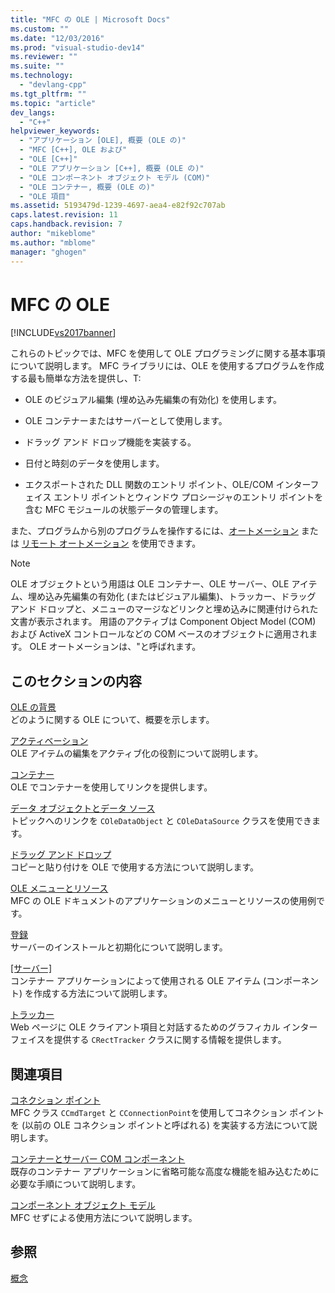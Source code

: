 ```yaml
---
title: "MFC の OLE | Microsoft Docs"
ms.custom: ""
ms.date: "12/03/2016"
ms.prod: "visual-studio-dev14"
ms.reviewer: ""
ms.suite: ""
ms.technology: 
  - "devlang-cpp"
ms.tgt_pltfrm: ""
ms.topic: "article"
dev_langs: 
  - "C++"
helpviewer_keywords: 
  - "アプリケーション [OLE], 概要 (OLE の)"
  - "MFC [C++], OLE および"
  - "OLE [C++]"
  - "OLE アプリケーション [C++], 概要 (OLE の)"
  - "OLE コンポーネント オブジェクト モデル (COM)"
  - "OLE コンテナー, 概要 (OLE の)"
  - "OLE 項目"
ms.assetid: 5193479d-1239-4697-aea4-e82f92c707ab
caps.latest.revision: 11
caps.handback.revision: 7
author: "mikeblome"
ms.author: "mblome"
manager: "ghogen"
---
```

# MFC の OLE
[!INCLUDE[vs2017banner](../assembler/inline/includes/vs2017banner.md)]

これらのトピックでは、MFC を使用して OLE プログラミングに関する基本事項について説明します。  MFC ライブラリには、OLE を使用するプログラムを作成する最も簡単な方法を提供し、T:  
  
-   OLE のビジュアル編集 \(埋め込み先編集の有効化\) を使用します。  
  
-   OLE コンテナーまたはサーバーとして使用します。  
  
-   ドラッグ アンド ドロップ機能を実装する。  
  
-   日付と時刻のデータを使用します。  
  
-   エクスポートされた DLL 関数のエントリ ポイント、OLE\/COM インターフェイス エントリ ポイントとウィンドウ プロシージャのエントリ ポイントを含む MFC モジュールの状態データの管理します。  
  
 また、プログラムから別のプログラムを操作するには、[オートメーション](../mfc/automation.md) または [リモート オートメーション](../mfc/remote-automation.md) を使用できます。  
  
> [!NOTE]
>  OLE オブジェクトという用語は OLE コンテナー、OLE サーバー、OLE アイテム、埋め込み先編集の有効化 \(またはビジュアル編集\)、トラッカー、ドラッグ アンド ドロップと、メニューのマージなどリンクと埋め込みに関連付けられた文書が表示されます。  用語のアクティブは Component Object Model \(COM\) および ActiveX コントロールなどの COM ベースのオブジェクトに適用されます。  OLE オートメーションは、"と呼ばれます。  
  
## このセクションの内容  
 [OLE の背景](../mfc/ole-background.md)  
 どのように関する OLE について、概要を示します。  
  
 [アクティベーション](../mfc/activation-cpp.md)  
 OLE アイテムの編集をアクティブ化の役割について説明します。  
  
 [コンテナー](../mfc/containers.md)  
 OLE でコンテナーを使用してリンクを提供します。  
  
 [データ オブジェクトとデータ ソース](../mfc/data-objects-and-data-sources-ole.md)  
 トピックへのリンクを `COleDataObject` と `COleDataSource` クラスを使用できます。  
  
 [ドラッグ アンド ドロップ](../mfc/drag-and-drop-ole.md)  
 コピーと貼り付けを OLE で使用する方法について説明します。  
  
 [OLE メニューとリソース](../mfc/menus-and-resources-ole.md)  
 MFC の OLE ドキュメントのアプリケーションのメニューとリソースの使用例です。  
  
 [登録](../mfc/registration.md)  
 サーバーのインストールと初期化について説明します。  
  
 [&#91;サーバー&#93;](../mfc/servers.md)  
 コンテナー アプリケーションによって使用される OLE アイテム \(コンポーネント\) を作成する方法について説明します。  
  
 [トラッカー](../mfc/trackers.md)  
 Web ページに OLE クライアント項目と対話するためのグラフィカル インターフェイスを提供する `CRectTracker` クラスに関する情報を提供します。  
  
## 関連項目  
 [コネクション ポイント](../mfc/connection-points.md)  
 MFC クラス `CCmdTarget` と `CConnectionPoint`を使用してコネクション ポイントを \(以前の OLE コネクション ポイントと呼ばれる\) を実装する方法について説明します。  
  
 [コンテナーとサーバー COM コンポーネント](../mfc/containers-advanced-features.md)  
 既存のコンテナー アプリケーションに省略可能な高度な機能を組み込むために必要な手順について説明します。  
  
 [コンポーネント オブジェクト モデル](http://msdn.microsoft.com/library/windows/desktop/ms694363)  
 MFC せずによる使用方法について説明します。  
  
## 参照  
 [概念](../mfc/mfc-concepts.md)